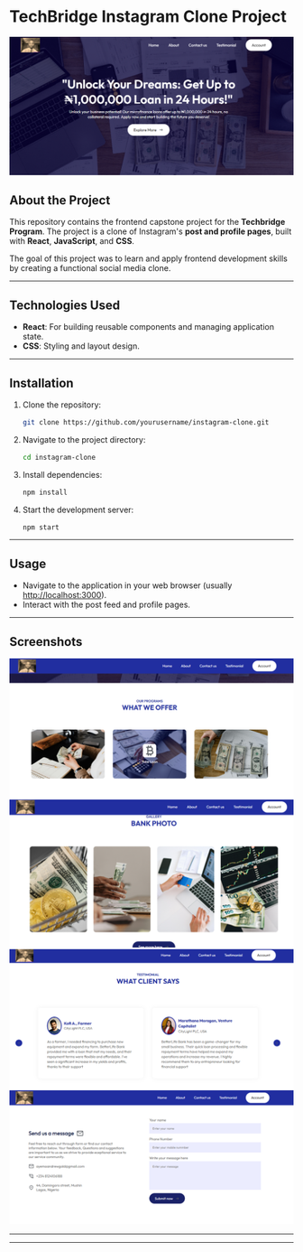
# TechBridge Instagram Clone Project

![Project Banner Placeholder](./src/assets/bank-app2.png)


## About the Project

This repository contains the frontend capstone project for the **Techbridge Program**. The project is a clone of Instagram's **post and profile pages**, built with **React**, **JavaScript**, and **CSS**. 

The goal of this project was to learn and apply frontend development skills by creating a functional social media clone. 


---

## Technologies Used

- **React**: For building reusable components and managing application state.
- **CSS**: Styling and layout design.

---

## Installation

1. Clone the repository:

   ```bash
   git clone https://github.com/yourusername/instagram-clone.git
   ```

2. Navigate to the project directory:

   ```bash
   cd instagram-clone
   ```

3. Install dependencies:

   ```bash
   npm install
   ```

4. Start the development server:

   ```bash
   npm start
   ```

---

## Usage

- Navigate to the application in your web browser (usually [http://localhost:3000](http://localhost:3000)).
- Interact with the post feed and profile pages.

---

## Screenshots

![Post Feed Placeholder](./src/assets/bank-app3.png) 
![Post Feed Placeholder](./src/assets/bank-app4.png) 
![Post Feed Placeholder](./src/assets/bank-app5.png) 
![Post Feed Placeholder](./src/assets/bank-app6.png) 

---


 






---

